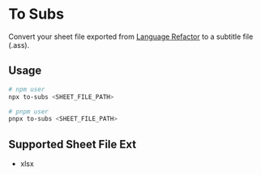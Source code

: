 
# To Subs

Convert your sheet file exported from [Language Refactor](https://www.languagereactor.com/) to a subtitle file (.ass).

## Usage

```bash
# npm user
npx to-subs <SHEET_FILE_PATH>

# pnpm user
pnpx to-subs <SHEET_FILE_PATH>
```

## Supported Sheet File Ext

- xlsx
